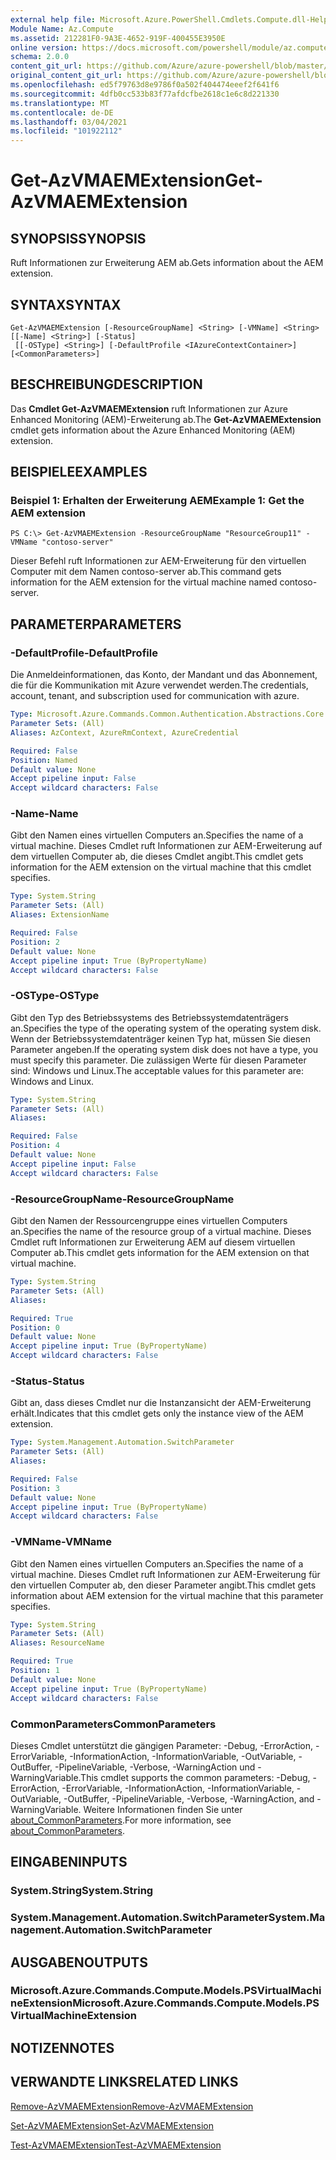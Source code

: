 ```yaml
---
external help file: Microsoft.Azure.PowerShell.Cmdlets.Compute.dll-Help.xml
Module Name: Az.Compute
ms.assetid: 212281F0-9A3E-4652-919F-400455E3950E
online version: https://docs.microsoft.com/powershell/module/az.compute/get-azvmaemextension
schema: 2.0.0
content_git_url: https://github.com/Azure/azure-powershell/blob/master/src/Compute/Compute/help/Get-AzVMAEMExtension.md
original_content_git_url: https://github.com/Azure/azure-powershell/blob/master/src/Compute/Compute/help/Get-AzVMAEMExtension.md
ms.openlocfilehash: ed5f79763d8e9786f0a502f404474eeef2f641f6
ms.sourcegitcommit: 4dfb0cc533b83f77afdcfbe2618c1e6c8d221330
ms.translationtype: MT
ms.contentlocale: de-DE
ms.lasthandoff: 03/04/2021
ms.locfileid: "101922112"
---
```

# <span data-ttu-id="3804b-101">Get-AzVMAEMExtension</span><span class="sxs-lookup"><span data-stu-id="3804b-101">Get-AzVMAEMExtension</span></span>

## <span data-ttu-id="3804b-102">SYNOPSIS</span><span class="sxs-lookup"><span data-stu-id="3804b-102">SYNOPSIS</span></span>
<span data-ttu-id="3804b-103">Ruft Informationen zur Erweiterung AEM ab.</span><span class="sxs-lookup"><span data-stu-id="3804b-103">Gets information about the AEM extension.</span></span>

## <span data-ttu-id="3804b-104">SYNTAX</span><span class="sxs-lookup"><span data-stu-id="3804b-104">SYNTAX</span></span>

```
Get-AzVMAEMExtension [-ResourceGroupName] <String> [-VMName] <String> [[-Name] <String>] [-Status]
 [[-OSType] <String>] [-DefaultProfile <IAzureContextContainer>] [<CommonParameters>]
```

## <span data-ttu-id="3804b-105">BESCHREIBUNG</span><span class="sxs-lookup"><span data-stu-id="3804b-105">DESCRIPTION</span></span>
<span data-ttu-id="3804b-106">Das **Cmdlet Get-AzVMAEMExtension** ruft Informationen zur Azure Enhanced Monitoring (AEM)-Erweiterung ab.</span><span class="sxs-lookup"><span data-stu-id="3804b-106">The **Get-AzVMAEMExtension** cmdlet gets information about the Azure Enhanced Monitoring (AEM) extension.</span></span>

## <span data-ttu-id="3804b-107">BEISPIELE</span><span class="sxs-lookup"><span data-stu-id="3804b-107">EXAMPLES</span></span>

### <span data-ttu-id="3804b-108">Beispiel 1: Erhalten der Erweiterung AEM</span><span class="sxs-lookup"><span data-stu-id="3804b-108">Example 1: Get the AEM extension</span></span>
```
PS C:\> Get-AzVMAEMExtension -ResourceGroupName "ResourceGroup11" -VMName "contoso-server"
```

<span data-ttu-id="3804b-109">Dieser Befehl ruft Informationen zur AEM-Erweiterung für den virtuellen Computer mit dem Namen contoso-server ab.</span><span class="sxs-lookup"><span data-stu-id="3804b-109">This command gets information for the AEM extension for the virtual machine named contoso-server.</span></span>

## <span data-ttu-id="3804b-110">PARAMETER</span><span class="sxs-lookup"><span data-stu-id="3804b-110">PARAMETERS</span></span>

### <span data-ttu-id="3804b-111">-DefaultProfile</span><span class="sxs-lookup"><span data-stu-id="3804b-111">-DefaultProfile</span></span>
<span data-ttu-id="3804b-112">Die Anmeldeinformationen, das Konto, der Mandant und das Abonnement, die für die Kommunikation mit Azure verwendet werden.</span><span class="sxs-lookup"><span data-stu-id="3804b-112">The credentials, account, tenant, and subscription used for communication with azure.</span></span>

```yaml
Type: Microsoft.Azure.Commands.Common.Authentication.Abstractions.Core.IAzureContextContainer
Parameter Sets: (All)
Aliases: AzContext, AzureRmContext, AzureCredential

Required: False
Position: Named
Default value: None
Accept pipeline input: False
Accept wildcard characters: False
```

### <span data-ttu-id="3804b-113">-Name</span><span class="sxs-lookup"><span data-stu-id="3804b-113">-Name</span></span>
<span data-ttu-id="3804b-114">Gibt den Namen eines virtuellen Computers an.</span><span class="sxs-lookup"><span data-stu-id="3804b-114">Specifies the name of a virtual machine.</span></span>
<span data-ttu-id="3804b-115">Dieses Cmdlet ruft Informationen zur AEM-Erweiterung auf dem virtuellen Computer ab, die dieses Cmdlet angibt.</span><span class="sxs-lookup"><span data-stu-id="3804b-115">This cmdlet gets information for the AEM extension on the virtual machine that this cmdlet specifies.</span></span>

```yaml
Type: System.String
Parameter Sets: (All)
Aliases: ExtensionName

Required: False
Position: 2
Default value: None
Accept pipeline input: True (ByPropertyName)
Accept wildcard characters: False
```

### <span data-ttu-id="3804b-116">-OSType</span><span class="sxs-lookup"><span data-stu-id="3804b-116">-OSType</span></span>
<span data-ttu-id="3804b-117">Gibt den Typ des Betriebssystems des Betriebssystemdatenträgers an.</span><span class="sxs-lookup"><span data-stu-id="3804b-117">Specifies the type of the operating system of the operating system disk.</span></span>
<span data-ttu-id="3804b-118">Wenn der Betriebssystemdatenträger keinen Typ hat, müssen Sie diesen Parameter angeben.</span><span class="sxs-lookup"><span data-stu-id="3804b-118">If the operating system disk does not have a type, you must specify this parameter.</span></span>
<span data-ttu-id="3804b-119">Die zulässigen Werte für diesen Parameter sind: Windows und Linux.</span><span class="sxs-lookup"><span data-stu-id="3804b-119">The acceptable values for this parameter are: Windows and Linux.</span></span>

```yaml
Type: System.String
Parameter Sets: (All)
Aliases:

Required: False
Position: 4
Default value: None
Accept pipeline input: False
Accept wildcard characters: False
```

### <span data-ttu-id="3804b-120">-ResourceGroupName</span><span class="sxs-lookup"><span data-stu-id="3804b-120">-ResourceGroupName</span></span>
<span data-ttu-id="3804b-121">Gibt den Namen der Ressourcengruppe eines virtuellen Computers an.</span><span class="sxs-lookup"><span data-stu-id="3804b-121">Specifies the name of the resource group of a virtual machine.</span></span>
<span data-ttu-id="3804b-122">Dieses Cmdlet ruft Informationen zur Erweiterung AEM auf diesem virtuellen Computer ab.</span><span class="sxs-lookup"><span data-stu-id="3804b-122">This cmdlet gets information for the AEM extension on that virtual machine.</span></span>

```yaml
Type: System.String
Parameter Sets: (All)
Aliases:

Required: True
Position: 0
Default value: None
Accept pipeline input: True (ByPropertyName)
Accept wildcard characters: False
```

### <span data-ttu-id="3804b-123">-Status</span><span class="sxs-lookup"><span data-stu-id="3804b-123">-Status</span></span>
<span data-ttu-id="3804b-124">Gibt an, dass dieses Cmdlet nur die Instanzansicht der AEM-Erweiterung erhält.</span><span class="sxs-lookup"><span data-stu-id="3804b-124">Indicates that this cmdlet gets only the instance view of the AEM extension.</span></span>

```yaml
Type: System.Management.Automation.SwitchParameter
Parameter Sets: (All)
Aliases:

Required: False
Position: 3
Default value: None
Accept pipeline input: True (ByPropertyName)
Accept wildcard characters: False
```

### <span data-ttu-id="3804b-125">-VMName</span><span class="sxs-lookup"><span data-stu-id="3804b-125">-VMName</span></span>
<span data-ttu-id="3804b-126">Gibt den Namen eines virtuellen Computers an.</span><span class="sxs-lookup"><span data-stu-id="3804b-126">Specifies the name of a virtual machine.</span></span>
<span data-ttu-id="3804b-127">Dieses Cmdlet ruft Informationen zur AEM-Erweiterung für den virtuellen Computer ab, den dieser Parameter angibt.</span><span class="sxs-lookup"><span data-stu-id="3804b-127">This cmdlet gets information about AEM extension for the virtual machine that this parameter specifies.</span></span>

```yaml
Type: System.String
Parameter Sets: (All)
Aliases: ResourceName

Required: True
Position: 1
Default value: None
Accept pipeline input: True (ByPropertyName)
Accept wildcard characters: False
```

### <span data-ttu-id="3804b-128">CommonParameters</span><span class="sxs-lookup"><span data-stu-id="3804b-128">CommonParameters</span></span>
<span data-ttu-id="3804b-129">Dieses Cmdlet unterstützt die gängigen Parameter: -Debug, -ErrorAction, -ErrorVariable, -InformationAction, -InformationVariable, -OutVariable, -OutBuffer, -PipelineVariable, -Verbose, -WarningAction und -WarningVariable.</span><span class="sxs-lookup"><span data-stu-id="3804b-129">This cmdlet supports the common parameters: -Debug, -ErrorAction, -ErrorVariable, -InformationAction, -InformationVariable, -OutVariable, -OutBuffer, -PipelineVariable, -Verbose, -WarningAction, and -WarningVariable.</span></span> <span data-ttu-id="3804b-130">Weitere Informationen finden Sie unter [about_CommonParameters](http://go.microsoft.com/fwlink/?LinkID=113216).</span><span class="sxs-lookup"><span data-stu-id="3804b-130">For more information, see [about_CommonParameters](http://go.microsoft.com/fwlink/?LinkID=113216).</span></span>

## <span data-ttu-id="3804b-131">EINGABEN</span><span class="sxs-lookup"><span data-stu-id="3804b-131">INPUTS</span></span>

### <span data-ttu-id="3804b-132">System.String</span><span class="sxs-lookup"><span data-stu-id="3804b-132">System.String</span></span>

### <span data-ttu-id="3804b-133">System.Management.Automation.SwitchParameter</span><span class="sxs-lookup"><span data-stu-id="3804b-133">System.Management.Automation.SwitchParameter</span></span>

## <span data-ttu-id="3804b-134">AUSGABEN</span><span class="sxs-lookup"><span data-stu-id="3804b-134">OUTPUTS</span></span>

### <span data-ttu-id="3804b-135">Microsoft.Azure.Commands.Compute.Models.PSVirtualMachineExtension</span><span class="sxs-lookup"><span data-stu-id="3804b-135">Microsoft.Azure.Commands.Compute.Models.PSVirtualMachineExtension</span></span>

## <span data-ttu-id="3804b-136">NOTIZEN</span><span class="sxs-lookup"><span data-stu-id="3804b-136">NOTES</span></span>

## <span data-ttu-id="3804b-137">VERWANDTE LINKS</span><span class="sxs-lookup"><span data-stu-id="3804b-137">RELATED LINKS</span></span>

[<span data-ttu-id="3804b-138">Remove-AzVMAEMExtension</span><span class="sxs-lookup"><span data-stu-id="3804b-138">Remove-AzVMAEMExtension</span></span>](./Remove-AzVMAEMExtension.md)

[<span data-ttu-id="3804b-139">Set-AzVMAEMExtension</span><span class="sxs-lookup"><span data-stu-id="3804b-139">Set-AzVMAEMExtension</span></span>](./Set-AzVMAEMExtension.md)

[<span data-ttu-id="3804b-140">Test-AzVMAEMExtension</span><span class="sxs-lookup"><span data-stu-id="3804b-140">Test-AzVMAEMExtension</span></span>](./Test-AzVMAEMExtension.md)


